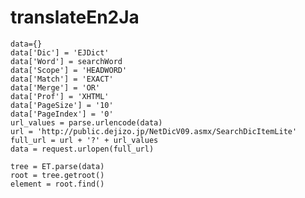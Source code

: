 # translateEn2Ja


    data={}
    data['Dic'] = 'EJDict'
    data['Word'] = searchWord
    data['Scope'] = 'HEADWORD'
    data['Match'] = 'EXACT'
    data['Merge'] = 'OR'
    data['Prof'] = 'XHTML'
    data['PageSize'] = '10'
    data['PageIndex'] = '0'
    url_values = parse.urlencode(data)
    url = 'http://public.dejizo.jp/NetDicV09.asmx/SearchDicItemLite'
    full_url = url + '?' + url_values
    data = request.urlopen(full_url)

    tree = ET.parse(data)
    root = tree.getroot()
    element = root.find()
